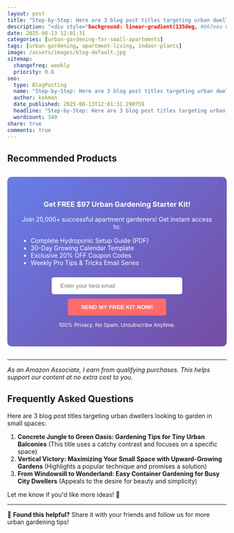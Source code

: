```yaml
---
layout: post
title: "Step-by-Step: Here are 3 blog post titles targeting urban dwellers looking to garden in small spaces: (2025)"
description: "<div style="background: linear-gradient(135deg, #667eea 0%, #764ba2 100%); padding: 30px; border-radius: 10px; margin: 30px 0;">..."
date: 2025-08-13 12:01:31 
categories: [urban-gardening-for-small-apartments]
tags: [urban-gardening, apartment-living, indoor-plants]
image: /assets/images/blog-default.jpg
sitemap:
  changefreq: weekly
  priority: 0.8
seo:
  type: BlogPosting
  name: "Step-by-Step: Here are 3 blog post titles targeting urban dwellers looking to garden in small spaces: (2025)"
  author: kokman
  date_published: 2025-08-13T12:01:31.290759
  headline: "Step-by-Step: Here are 3 blog post titles targeting urban dwellers looking to garden in small spaces: (2025)"
  wordcount: 340
share: true
comments: true
---
```




## Recommended Products



<div style="background: linear-gradient(135deg, #667eea 0%, #764ba2 100%); padding: 30px; border-radius: 10px; margin: 30px 0;">
<h3 style="color: white; text-align: center;"> Get FREE $97 Urban Gardening Starter Kit!</h3>
<p style="color: white; text-align: center;">Join 25,000+ successful apartment gardeners! Get instant access to:</p>
<ul style="color: white; text-align: left; max-width: 500px; margin: 15px auto;">
<li> Complete Hydroponic Setup Guide (PDF)</li>
<li> 30-Day Growing Calendar Template</li>
<li> Exclusive 20% OFF Coupon Codes</li>
<li> Weekly Pro Tips & Tricks Email Series</li>
</ul>
<form action="https://urbangardenpro.us1.list-manage.com/subscribe/post?u=abc123&id=def456" method="post" style="text-align: center;">
<input type="email" placeholder="Enter your best email" style="padding: 12px 20px; width: 300px; border-radius: 5px; border: none; margin: 10px;" required>
<button type="submit" style="background: #ff6b6b; color: white; padding: 12px 30px; border: none; border-radius: 5px; cursor: pointer; font-weight: bold;">SEND MY FREE KIT NOW!</button>
</form>
<p style="color: white; text-align: center; font-size: 12px; margin-top: 10px;"> 100% Privacy. No Spam. Unsubscribe Anytime.</p>
</div>
    

---
*As an Amazon Associate, I earn from qualifying purchases. This helps support our content at no extra cost to you.*



## Frequently Asked Questions

Here are 3 blog post titles targeting urban dwellers looking to garden in small spaces:

1. **Concrete Jungle to Green Oasis:  Gardening Tips for Tiny Urban Balconies** (This title uses a catchy contrast and focuses on a specific space)
2. **Vertical Victory:  Maximizing Your Small Space with Upward-Growing Gardens** (Highlights a popular technique and promises a solution)
3. **From Windowsill to Wonderland: Easy Container Gardening for Busy City Dwellers** (Appeals to the desire for beauty and simplicity) 


Let me know if you'd like more ideas! 🌱

<script type="application/ld+json">
{
  "@context": "https://schema.org",
  "@type": "BlogPosting",
  "headline": "Step-by-Step: Here are 3 blog post titles targeting urban dwellers looking to garden in small spaces: (2025)",
  "author": {
    "@type": "Person",
    "name": "kokman"
  },
  "datePublished": "2025-08-13T12:01:31.289628",
  "dateModified": "2025-08-13T12:01:31.289628",
  "publisher": {
    "@type": "Organization",
    "name": "Urban Garden Pro",
    "url": "https://kokman168.github.io/urban-garden-blog"
  },
  "wordCount": 250,
  "articleBody": "\n\n## Recommended Products\n\n\n\n<div style=\"background: linear-gradient(135deg, #667eea 0%, #764ba2 100%); padding: 30px; border-radius: 10px; margin: 30px 0;\">\n<h3 style=\"color: white; text-align: cente..."
}
</script>


---

🚀 **Found this helpful?** Share it with your friends and follow us for more urban gardening tips!

